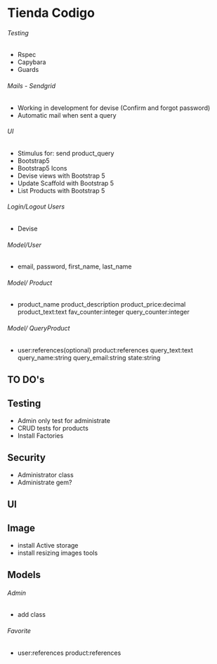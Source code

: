 # Tienda Codigo

###### Testing
- Rspec
- Capybara
- Guards

###### Mails - Sendgrid
- Working in development for devise (Confirm and forgot password)
- Automatic mail when sent a query

###### UI
- Stimulus for: send product_query
- Bootstrap5
- Bootstrap5 Icons
- Devise views with Bootstrap 5
- Update Scaffold with Bootstrap 5
- List Products with Bootstrap 5

###### Login/Logout Users
- Devise

###### Model/User
- email, password, first_name, last_name

###### Model/ Product
- product_name product_description product_price:decimal product_text:text fav_counter:integer query_counter:integer

###### Model/ QueryProduct
- user:references(optional) product:references query_text:text query_name:string query_email:string state:string

## TO DO's

## Testing
- Admin only test for administrate
- CRUD tests for products
- Install Factories

## Security
- Administrator class
- Administrate gem?

## UI

## Image
- install Active storage
- install resizing images tools


## Models

###### Admin
- add class

###### Favorite
- user:references product:references
